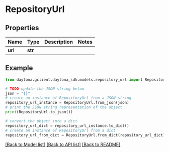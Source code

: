 # RepositoryUrl


## Properties

Name | Type | Description | Notes
------------ | ------------- | ------------- | -------------
**url** | **str** |  | 

## Example

```python
from daytona.gclient.daytona_sdk.models.repository_url import RepositoryUrl

# TODO update the JSON string below
json = "{}"
# create an instance of RepositoryUrl from a JSON string
repository_url_instance = RepositoryUrl.from_json(json)
# print the JSON string representation of the object
print(RepositoryUrl.to_json())

# convert the object into a dict
repository_url_dict = repository_url_instance.to_dict()
# create an instance of RepositoryUrl from a dict
repository_url_from_dict = RepositoryUrl.from_dict(repository_url_dict)
```
[[Back to Model list]](../README.md#documentation-for-models) [[Back to API list]](../README.md#documentation-for-api-endpoints) [[Back to README]](../README.md)



